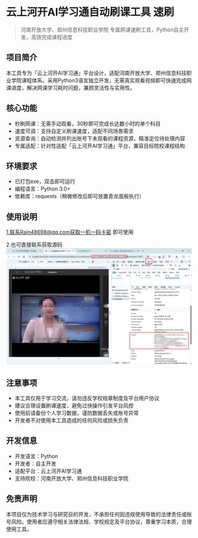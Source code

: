 # 云上河开AI学习通自动刷课工具 速刷

> 河南开放大学、郑州信息科技职业学院 专属网课速刷工具，Python自主开发，高效完成课程进度

## 项目简介
本工具专为「云上河开AI学习通」平台设计，适配河南开放大学、郑州信息科技职业学院课程体系。采用Python3语言独立开发，无需真实观看视频即可快速完成网课进度，解决网课学习耗时问题，兼顾灵活性与实用性。

## 核心功能
- 秒刷网课：无需手动观看，30秒即可完成长达数小时的单个科目
- 速度可调：支持自定义刷课速度，适配不同场景需求
- 资源查询：自动检测并列出账号下未观看的课程资源，精准定位待处理内容
- 专属适配：针对性适配「云上河开AI学习通」平台，兼容目标院校课程结构

## 环境要求
- 已打包exe，双击即可运行
- 编程语言：Python 3.0+
- 依赖库：requests（稍微修改后即可放置青龙面板执行）


## 使用说明
1.联系Rain48698@qq.com获取一机一码卡密 即可使用

2.也可直接联系获取源码
![教程示例](./教程示例.jpg)

## 注意事项
- 本工具仅用于学习交流，请勿违反学校规章制度及平台用户协议
- 建议合理设置刷课速度，避免过快操作引发平台风控
- 使用前请备份个人学习数据，谨防数据丢失或账号异常
- 开发者不对使用本工具造成的任何风险或损失负责

## 开发信息
- 开发语言：Python
- 开发者：自主开发
- 适配平台：云上河开AI学习通
- 支持院校：河南开放大学、郑州信息科技职业学院

## 免责声明
本项目仅为技术学习与研究目的开发，不承担任何因违规使用导致的法律责任或账号风险。使用者应遵守相关法律法规、学校规定及平台协议，尊重学习本质，合理使用工具。
